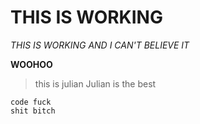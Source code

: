 # THIS IS WORKING

*THIS IS WORKING AND I CAN'T BELIEVE IT* 

**WOOHOO** 
> this is julian
> Julian is the best

    code fuck
    shit bitch
